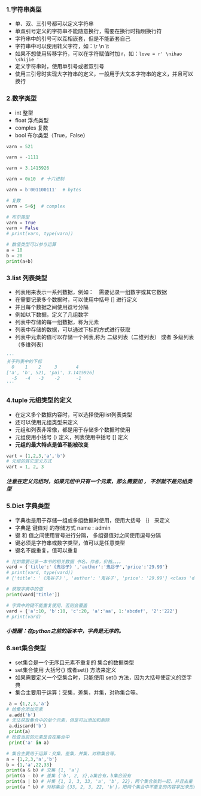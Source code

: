 ### 1.字符串类型
+ 单、双、三引号都可以定义字符串
+ 单双引号定义的字符串不能随意换行，需要在换行时指明换行符
+ 字符串中的引号可以互相嵌套，但是不能嵌套自己
+ 字符串中可以使用转义字符，如：\r \n \t
+ 如果不想使用转移字符，可以在字符赋值时加 r，如：`love = r' \nihao \shijie '`
+ 定义字符串时，使用单引号或者双引号
+ 使用三引号时实现大字符串的定义，一般用于大文本字符串的定义，并且可以换行

### 2.数字类型
+ int 整型
+ float 浮点类型
+ comples 复数
+ bool 布尔类型（True，False）
```python
varn = 521

varn = -1111

varn = 3.1415926

varn = 0x10  # 十六进制

varn = b'001100111'  # bytes

# 复数
varn = 5+6j  # complex

# 布尔类型
varn = True
varn = False
# print(varn, type(varn))

# 数值类型可以参与运算
a = 10
b = 20
print(a+b)
```
### 3.list 列表类型
+ 列表用来表示一系列数据，例如：　需要记录一组数字或其它数据
+ 在需要记录多个数据时，可以使用中括号 [] 进行定义
+ 并且每个数据之间使用逗号分隔
+ 例如以下数据，定义了几组数字
+ 列表中存储的每一组数据，称为元素
+ 列表中存储的数据，可以通过下标的方式进行获取
+ 列表中元素的值可以存储一个列表,称为 二级列表（二维列表） 或者 多级列表（多维列表）
```python
'''
关于列表中的下标
  0    1    2     3       4
['a', 'b', 521, 'pai', 3.1415926]
  -5   -4   -3    -2      -1
'''
```
### 4.tuple 元组类型的定义
+ 在定义多个数据内容时，可以选择使用list列表类型
+ 还可以使用元组类型来定义
+ 元组和列表非常像，都是用于存储多个数据时使用
+ 元组使用小括号 () 定义，列表使用中括号 [] 定义
+ **元组的最大特点是值不能被改变**
```python
vart = (1,2,3,'a','b')
# 元组的其它定义方式
vart = 1, 2, 3
```
##### 注意在定义元组时，如果元组中只有一个元素，那么需要加 ， 不然就不是元组类型

### 5.Dict 字典类型
+ 字典也是用于存储一组或多组数据时使用，使用大括号 ｛｝ 来定义
+ 字典是 键值对 的存储方式 name : admin
+ 键 和 值之间使用冒号进行分隔， 多组键值对之间使用逗号分隔
+ 键必须是字符串或数字类型，值可以是任意类型
+ 键名不能重复，值可以重复
```python
# 比如需要记录一本书的相关数据 书名，作者，价格。。。。
vard = {'title':'《鬼谷子》','author':'鬼谷子','price':'29.99'}
# print(vard, type(vard))
# {'title': '《鬼谷子》', 'author': '鬼谷子', 'price': '29.99'} <class 'dict'>

# 获取字典中的值
print(vard['title'])

# 字典中的键不能重复使用，否则会覆盖
vard = {'a':10, 'b':10, 'c':20, 'a':'aa', 1:'abcdef', '2':'222'}
# print(vard)

```
##### 小提醒：在python之前的版本中，字典是无序的。

### 6.set集合类型
+ set集合是一个无序且元素不重复的 集合的数据类型
+ set集合使用 大括号{} 或者set() 方法来定义
+ 如果需要定义一个空集合时，只能使用 set() 方法，因为大括号使定义的空字典
+ 集合主要用于运算：交集，差集，并集，对称集合等。
```python
 a = {1,2,3,'a'}
# 给集合添加元素
 a.add('b')
# 无法获取集合中的单个元素，但是可以添加和删除
 a.discard('b')
 print(a)
# 检查当前的元素是否在集合中
 print('a' in a)

# 集合主要用于运算：交集，差集，并集，对称集合等。
a = {1,2,3,'a','b'}
b = {1,'a',22,33}
print(a & b) # 交集 {1, 'a'}
print(a - b) # 差集 {'b', 2, 3},a集合有，b集合没有
print(a | b) # 并集 {1, 2, 3, 33, 'a', 'b', 22}，两个集合放到一起，并且去重
print(a ^ b) # 对称集合 {33, 2, 3, 22, 'b'}，把两个集合中不重复的内容拿出来形成一个新的集合

```